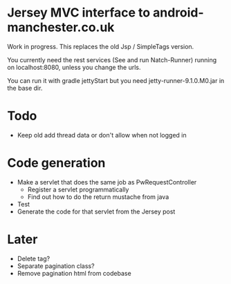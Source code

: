 Jersey MVC interface to android-manchester.co.uk
================================================
 
Work in progress. This replaces the old Jsp / SimpleTags version.

You currently need the rest services (See and run Natch-Runner) running on localhost:8080, unless you change the urls.

You can run it with gradle jettyStart but you need jetty-runner-9.1.0.M0.jar in the base dir.

Todo
====

* Keep old add thread data or don't allow when not logged in

Code generation
===============

* Make a servlet that does the same job as PwRequestController
  * Register a servlet programmatically
  * Find out how to do the return mustache from java
* Test
* Generate the code for that servlet from the Jersey post

Later
=====

* Delete tag?
* Separate pagination class?
* Remove pagination html from codebase
